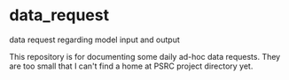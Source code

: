 # data_request
data request regarding model input and output

This repository is for documenting some daily ad-hoc data requests. They are too small that I can't find a home at PSRC project directory yet. 
